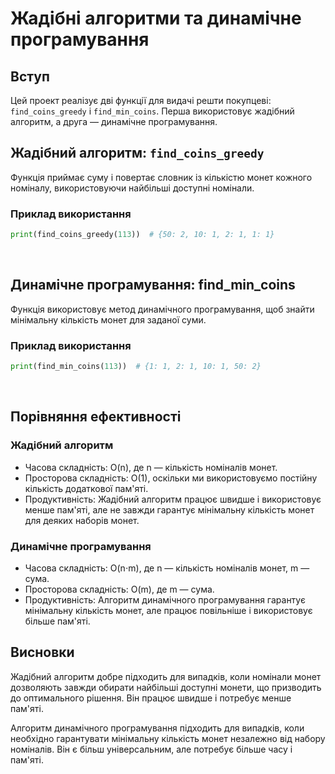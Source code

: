 # Жадібні алгоритми та динамічне програмування

## Вступ
Цей проект реалізує дві функції для видачі решти покупцеві: `find_coins_greedy` і `find_min_coins`. Перша використовує жадібний алгоритм, а друга — динамічне програмування.

## Жадібний алгоритм: `find_coins_greedy`
Функція приймає суму і повертає словник із кількістю монет кожного номіналу, використовуючи найбільші доступні номінали.

### Приклад використання
```python
print(find_coins_greedy(113))  # {50: 2, 10: 1, 2: 1, 1: 1}
```
<br>

## Динамічне програмування: find_min_coins
Функція використовує метод динамічного програмування, щоб знайти мінімальну кількість монет для заданої суми.

### Приклад використання
```python
print(find_min_coins(113))  # {1: 1, 2: 1, 10: 1, 50: 2}
```

<br>

## Порівняння ефективності

### Жадібний алгоритм
* Часова складність: O(n), де n — кількість номіналів монет.
* Просторова складність: O(1), оскільки ми використовуємо постійну кількість додаткової пам'яті.
* Продуктивність: Жадібний алгоритм працює швидше і використовує менше пам'яті, але не завжди гарантує мінімальну кількість монет для деяких наборів монет.

### Динамічне програмування
* Часова складність: O(n⋅m), де n — кількість номіналів монет, m — сума.
* Просторова складність: O(m), де m — сума.
* Продуктивність: Алгоритм динамічного програмування гарантує мінімальну кількість монет, але працює повільніше і використовує більше пам'яті.

## Висновки
Жадібний алгоритм добре підходить для випадків, коли номінали монет дозволяють завжди обирати найбільші доступні монети, що призводить до оптимального рішення. Він працює швидше і потребує менше пам'яті.

Алгоритм динамічного програмування підходить для випадків, коли необхідно гарантувати мінімальну кількість монет незалежно від набору номіналів. Він є більш універсальним, але потребує більше часу і пам'яті.

